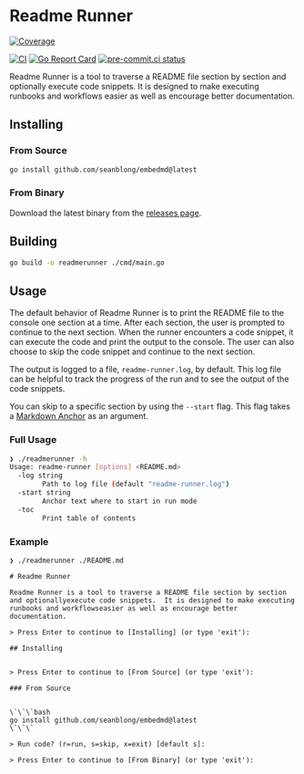 # Readme Runner
[![Coverage](https://img.shields.io/badge/Coverage-75.7%25-brightgreen)](https://github.com/seanblong/readmerunner/actions/workflows/test.yaml)

[![CI](https://github.com/seanblong/embedmd/actions/workflows/test.yaml/badge.svg)](https://github.com/seanblong/readmerunner/actions/workflows/test.yaml)
[![Go Report Card](https://goreportcard.com/badge/github.com/seanblong/readmerunner)](https://goreportcard.com/report/github.com/seanblong/readmerunner)
[![pre-commit.ci status](https://results.pre-commit.ci/badge/github/seanblong/readmerunner/main.svg)](https://results.pre-commit.ci/latest/github/seanblong/readmerunner/main)

Readme Runner is a tool to traverse a README file section by section and optionally
execute code snippets.  It is designed to make executing runbooks and workflows
easier as well as encourage better documentation.

## Installing

### From Source

```bash
go install github.com/seanblong/embedmd@latest
```

### From Binary

Download the latest binary from the [releases page](https://github.com/seanblong/readmerunner).

## Building

```bash
go build -o readmerunner ./cmd/main.go
```

## Usage

The default behavior of Readme Runner is to print the README file to the console
one section at a time.  After each section, the user is prompted to continue to
the next section.  When the runner encounters a code snippet, it can execute the
code and print the output to the console.  The user can also choose to skip the
code snippet and continue to the next section.

The output is logged to a file, `readme-runner.log`, by default.  This log file
can be helpful to track the progress of the run and to see the output of the code
snippets.

You can skip to a specific section by using the `--start` flag.  This flag takes
a [Markdown Anchor][1] as an argument.

### Full Usage

```bash
❯ ./readmerunner -h
Usage: readme-runner [options] <README.md>
  -log string
        Path to log file (default "readme-runner.log")
  -start string
        Anchor text where to start in run mode
  -toc
        Print table of contents
```

### Example

```console
❯ ./readmerunner ./README.md

# Readme Runner

Readme Runner is a tool to traverse a README file section by section and optionallyexecute code snippets.  It is designed to make executing runbooks and workflowseasier as well as encourage better documentation.

> Press Enter to continue to [Installing] (or type 'exit'):

## Installing


> Press Enter to continue to [From Source] (or type 'exit'):

### From Source


\`\`\`bash
go install github.com/seanblong/embedmd@latest
\`\`\`

> Run code? (r=run, s=skip, x=exit) [default s]:

> Press Enter to continue to [From Binary] (or type 'exit'):
```

<!-- links -->
[1]: https://gist.github.com/asabaylus/3071099
